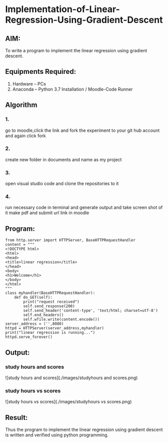 # Implementation-of-Linear-Regression-Using-Gradient-Descent

## AIM:
To write a program to implement the linear regression using gradient descent.

## Equipments Required:
1. Hardware – PCs
2. Anaconda – Python 3.7 Installation / Moodle-Code Runner

## Algorithm
### 1.
go to moodle,click the link and fork the experiment to your git hub account and again click fork 
### 2.
create new folder in documents and name as my project 
### 3.
open visual studio code and clone the repositories to it  
### 4. 
run necessary code in terminal and generate output and take screen shot of it make pdf and submit url link in moodle 

## Program:
```
from http.server import HTTPServer, BaseHTTPRequestHandler
content = """
<!DOCTYPE html>
<html>
<head>
<title>linear regression</title>
</head>
<body>
<h1>Welcome</h1>
</body>
</html>
"""
class myhandler(BaseHTTPRequestHandler):
    def do_GET(self):
        print("request received")
        self.send_response(200)
        self.send_header('content-type', 'text/html; charset=utf-8')
        self.end_headers()
        self.wfile.write(content.encode())
server_address = ('',8080)
httpd = HTTPServer(server_address,myhandler)
print("linear regression is running...")
httpd.serve_forever()
```

## Output:
### study hours and scores
![study hours and scores](./images/studyhours and scores.png)
### study hours vs scores
![study hours vs scores](./images/studyhours vs scores.png)



## Result:
Thus the program to implement the linear regression using gradient descent is written and verified using python programming.
